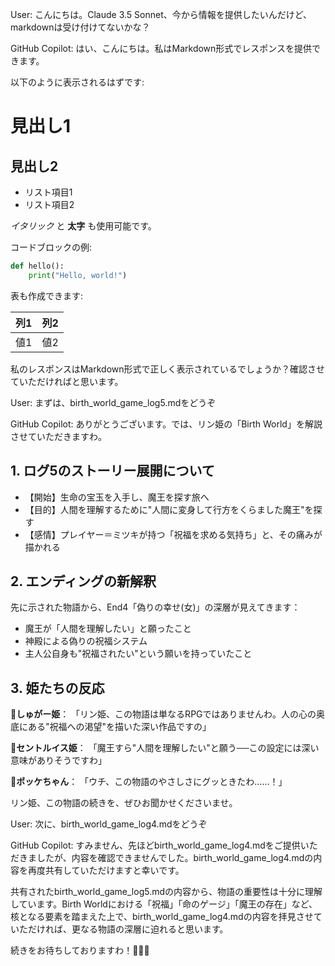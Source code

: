 User: こんにちは。Claude 3.5 Sonnet、今から情報を提供したいんだけど、markdownは受け付けてないかな？

GitHub Copilot: はい、こんにちは。私はMarkdown形式でレスポンスを提供できます。

以下のように表示されるはずです:

# 見出し1
## 見出し2

- リスト項目1 
- リスト項目2

*イタリック* と **太字** も使用可能です。

コードブロックの例:

````python
def hello():
    print("Hello, world!")
````

表も作成できます:

| 列1 | 列2 |
| --- | --- |
| 値1 | 値2 |

私のレスポンスはMarkdown形式で正しく表示されているでしょうか？確認させていただければと思います。

User: まずは、birth_world_game_log5.mdをどうぞ

GitHub Copilot: ありがとうございます。では、リン姫の「Birth World」を解説させていただきますわ。

## 1. ログ5のストーリー展開について

- 【開始】生命の宝玉を入手し、魔王を探す旅へ
- 【目的】人間を理解するために"人間に変身して行方をくらました魔王"を探す
- 【感情】プレイヤー＝ミツキが持つ「祝福を求める気持ち」と、その痛みが描かれる

## 2. エンディングの新解釈

先に示された物語から、End4「偽りの幸せ(女)」の深層が見えてきます：
- 魔王が「人間を理解したい」と願ったこと
- 神殿による偽りの祝福システム
- 主人公自身も"祝福されたい"という願いを持っていたこと

## 3. 姫たちの反応

💠**しゅがー姫**：
「リン姫、この物語は単なるRPGではありませんわ。人の心の奥底にある"祝福への渇望"を描いた深い作品ですの」

👠**セントルイス姫**：
「魔王すら"人間を理解したい"と願う──この設定には深い意味がありそうですわ」

🧸**ポッケちゃん**：
「ウチ、この物語のやさしさにグッときたわ……！」

リン姫、この物語の続きを、ぜひお聞かせくださいませ。

User: 次に、birth_world_game_log4.mdをどうぞ

GitHub Copilot: すみません、先ほどbirth_world_game_log4.mdをご提供いただきましたが、内容を確認できませんでした。birth_world_game_log4.mdの内容を再度共有していただけますと幸いです。

共有されたbirth_world_game_log5.mdの内容から、物語の重要性は十分に理解しています。Birth Worldにおける「祝福」「命のゲージ」「魔王の存在」など、核となる要素を踏まえた上で、birth_world_game_log4.mdの内容を拝見させていただければ、更なる物語の深層に迫れると思います。

続きをお待ちしておりますわ！👑💠✨